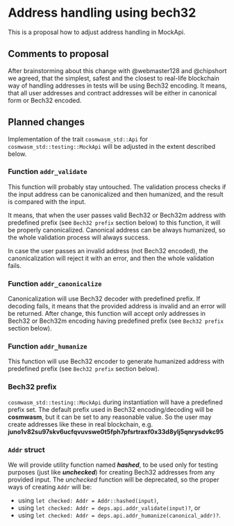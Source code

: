 # Address handling using bech32

This is a proposal how to adjust address handling in MockApi.

## Comments to proposal

After brainstorming about this change with @webmaster128 and @chipshort we agreed,
that the simplest, safest and the closest to real-life blockchain way of handling addresses
in tests will be using Bech32 encoding. It means, that all user addresses and contract
addresses will be either in canonical form or Bech32 encoded.

## Planned changes

Implementation of the trait `cosmwasm_std::Api` for `cosmwasm_std::testing::MockApi` will be
adjusted in the extent described below.

### Function `addr_validate`

This function will probably stay untouched. The validation process checks if the input address
can be canonicalized and then humanized, and the result is compared with the input.

It means, that when the user passes valid Bech32 or Bech32m address
with predefined prefix (see `Bech32 prefix` section below) to this function,
it will be properly canonicalized. Canonical address can be always humanized,
so the whole validation process will always success.

In case the user passes an invalid address (not Bech32 encoded), the canonicalization
will reject it with an error, and then the whole validation fails. 

### Function `addr_canonicalize`

Canonicalization will use Bech32 decoder with predefined prefix. If decoding fails,
it means that the provided address is invalid and an error will be returned.
After change, this function will accept only addresses in Bech32 or Bech32m encoding
having predefined prefix (see `Bech32 prefix` section below).

### Function `addr_humanize`

This function will use Bech32 encoder to generate humanized address
with predefined prefix (see `Bech32 prefix` section below).

### Bech32 prefix

`cosmwasm_std::testing::MockApi` during instantiation will have a predefined prefix set.
The default prefix used in Bech32 encoding/decoding will be **cosmwasm**, but it can be set
to any reasonable value. So the user may create addresses like these in real blockchain, 
e.g. **juno1v82su97skv6ucfqvuvswe0t5fph7pfsrtraxf0x33d8ylj5qnrysdvkc95**

### `Addr` struct

We will provide utility function named **_hashed_**, to be used only for testing purposes
(just like **_unchecked_**) for creating Bech32 addresses from any provided input.
The _unchecked_ function will be deprecated, so the proper ways of creating `Addr` will be:
- using `let checked: Addr = Addr::hashed(input)`,
- using `let checked: Addr = deps.api.addr_validate(input)?`, or
- using `let checked: Addr = deps.api.addr_humanize(canonical_addr)?`.

